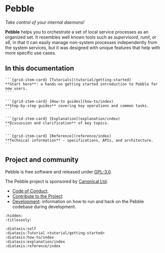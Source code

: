 # Pebble

_Take control of your internal daemons!_

**Pebble** helps you to orchestrate a set of local service processes as an organized set. It resembles well known tools such as _supervisord_, _runit_, or _s6_, in that it can easily manage non-system processes independently from the system services, but it was designed with unique features that help with more specific use cases.

## In this documentation

````{grid} 1 1 2 2
```{grid-item-card} [Tutorials](tutorial/getting-started)
**Start here**: a hands-on getting started introduction to Pebble for new users.
```

```{grid-item-card} [How-to guides](how-to/index)
**Step-by-step guides** covering key operations and common tasks.
```
````

````{grid} 1 1 2 2
```{grid-item-card} [Explanation](explanation/index)
**Discussion and clarification** of key topics.
```

```{grid-item-card} [Reference](reference/index)
**Technical information** - specifications, APIs, and architecture.
```
````

## Project and community

Pebble is free software and released under [GPL-3.0](https://www.gnu.org/licenses/gpl-3.0.en.html).

The Pebble project is sponsored by [Canonical Ltd](https://www.canonical.com).

- [Code of Conduct](https://ubuntu.com/community/ethos/code-of-conduct).
- [Contribute to the Project](https://github.com/canonical/pebble?tab=readme-ov-file#contributing)
- [Development](https://github.com/canonical/pebble/blob/master/HACKING.md): information on how to run and hack on the Pebble codebase during development.

```{filtered-toctree}
:hidden:
:titlesonly:

:diataxis:self
:diataxis:Tutorial <tutorial/getting-started>
:diataxis:how-to/index
:diataxis:explanation/index
:diataxis:reference/index
```
